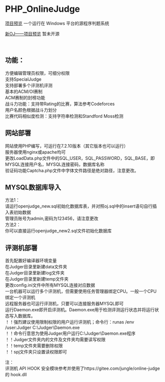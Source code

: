 # PHP_OnlineJudge

<a href="https://oj.setiuo.top">项目预览</a> 一个运行在 Windows 平台的源程序判题系统

<a href="https://judge.setiuo.top">新OJ——项目预览</a> 暂未开源

<br/>
<h2>功能：</h2>
方便编辑管理员权限，可细分权限<br/>
支持SpecialJudge<br/>
支持部署多个评测机评测<br/>
基本的ACM/OI赛制<br/>
ACM赛制的封榜功能<br/>
战斗力功能：支持带Rating的比赛，算法参考Codeforces<br/>
用户名颜色根据战斗力划分<br/>
比赛代码相似度检测：支持字符串检测和Standford Moss检测<br/>

<h2>网站部署</h2>
网站使用PHP编写，可运行在7.2.10版本（其它版本也可以运行）<br />
服务器使用nginx或apache均可<br />
更改LoadData.php文件中的SQL_USER，SQL_PASSWORD，SQL_BASE，即MYSQL连接用户名，MYSQL连接密码，数据库名称<br />
验证码功能Captcha.php文件中字体文件路径是绝对路径，注意更改。<br />

<h2>MYSQL数据库导入</h2>
方法1：<br />
请运行openjudge_new.sql初始化数据库表，并对照oj.sql中的insert语句自行插入表初始数据<br />
管理员账号为admin,密码为123456，请注意更改<br />
方法2：<br />
你可以直接运行openjudge_new2.sql文件初始化数据库<br />

<h2>评测机部署</h2>
首先配置好编译器环境变量<br />
在Judger目录里新建data文件夹<br />
在Judger目录里新建log文件夹<br />
在Judger目录里新建temp文件夹<br />
更改config.ini文件中所有MYSQL连接对应数据<br />
一台机器可以运行多个评测机，但需要使用任务管理器绑定CPU。一般一个CPU绑定一个评测机<br />
远程服务器也可运行评测机，只要可以连接服务器MYSQL即可<br />
运行Daemon.exe即开启评测机。Daemon.exe用于检测评测运行状态并将运行状态写入数据库。<br />
！！强烈建议使用限制权限的用户运行评测机；命令行：runas /env /user:Judger C:\Judger\Daemon.exe<br />
！！命令行意思为使用Judger用户运行C:\Judger\Daemon.exe程序<br />
！！Judger文件夹内的文件及文件夹均需要读写权限<br />
！！temp文件夹需要删除权限<br />
！！spj文件夹只设置读权限即可<br />

注：<br />
评测机 API HOOK 安全模块参考并使用了https://gitee.com/jungle/online-judge 的 hook.dll
